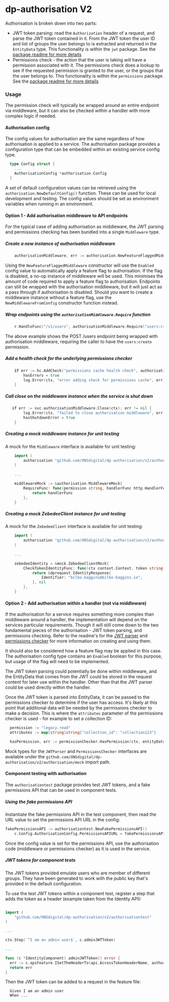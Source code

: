 
# dp-authorisation V2

Authorisation is broken down into two parts:
- JWT token parsing: read the `Authorization` header of a request, and parse the JWT token contained in it. From the JWT token the user ID and list of groups the user belongs to is extracted and returned in the `EntityData` type. This functionality is within the `jwt` package. See the [package readme for more details](jwt/README.md)
- Permissions check - the action that the user is taking will have a permission associated with it. The permissions check does a lookup to see if the requested permission is granted to the user, or the groups that the user belongs to. This functionality is within the `permissions` package. See the [package readme for more details](permissions/README.md)

### Usage
The permission check will typically be wrapped around an entire endpoint via middleware, but it can also be checked within a handler with more complex logic if needed.

#### Authorisation config
The config values for authorisation are the same regardless of how authorisation is applied to a service. The authorisation package provides a configuration type that can be embedded within an existing service config type.

```go
  type Config struct {
	...
	AuthorisationConfig *authorisation.Config
  }
```

A set of default configuration values can be retrieved using the `authorisation.NewDefaultConfig()` function. These can be used for local development and testing. The config values should be set as environment variables when running in an environment.

#### Option 1 - Add authorisation middleware to API endpoints

For the typical case of adding authorisation as middleware, the JWT parsing and permissions checking has been bundled into a single `Middleware` type.

##### Create a new instance of authorisation middleware
```go
    authorisationMiddleware, err := authorisation.NewFeatureFlaggedMiddleware(ctx, authorisationConfig)
```

Using the `NewFeatureFlaggedMiddleware` constructor will use the `Enabled` config value to automatically apply a feature flag to authorisation. If the flag is disabled, a no-op instance of middleware will be used. This minimises the amount of code required to apply a feature flag to authorisation. Endpoints can still be wrapped with the authorisation middleware, but it will just act as a pass through if authorisation is disabled. Should you want to create a middleware instance without a feature flag, use the `NewMiddlewareFromConfig` constructor function instead.

##### Wrap endpoints using the `authorisationMiddleware.Require` function
```go
    r.HandleFunc("/v1/users", authorisationMiddleware.Require("users:create", api.CreateUserHandler)).Methods(http.MethodPost)
```
The above example shows the POST /users endpoint being wrapped with authorisation middleware, requiring the caller to have the `users:create` permission.

##### Add a health check for the underlying permissions checker
```go
    if err := hc.AddCheck("permissions cache health check", authorisationMiddleware.HealthCheck); err != nil {
        hasErrors = true
        log.Error(ctx, "error adding check for permissions cache", err)
    }
```

##### Call close on the middleware instance when the service is shut down
```go
   if err := svc.authorisationMiddleware.Close(ctx); err != nil {
        log.Error(ctx, "failed to close authorisation middleware", err)
        hasShutdownError = true
    }
```

##### Creating a mock middleware instance for unit testing

A mock for the `Middleware` interface is available for unit testing:
```go
    import (
        authorisation "github.com/ONSdigital/dp-authorisation/v2/authorisation/mock"
    )
    
    ...

    middlewareMock := &authorisation.MiddlewareMock{
        RequireFunc: func(permission string, handlerFunc http.HandlerFunc) http.HandlerFunc {
            return handlerFunc
        },
    }
```

##### Creating a mock ZebedeeClient instance for unit testing

A mock for the `ZebedeeClient` interface is available for unit testing:
```go
    import (
        authorisation "github.com/ONSdigital/dp-authorisation/v2/authorisation/mock"
    )
    
    ...

	zebedeeIdentity = &mock.ZebedeeClientMock{
		CheckTokenIdentityFunc: func(ctx context.Context, token string) (*dprequest.IdentityResponse, error) {
			return &dprequest.IdentityResponse{
				Identifier: "bilbo.baggins@bilbo-baggins.io",
			}, nil
		},
	}
```

#### Option 2 - Add authorisation within a handler (not via middleware)

If the authorisation for a service requires something more complex than middleware around a handler, the implementation will depend on the services particular requirements. Though it will still come down to the two fundamental pieces of the authorisation - JWT token parsing, and permissions checking. Refer to the readme's for the  [JWT parser](jwt/README.md) and [permissions checker](permissions/README.md) for more information on creating and using them.

It should also be considered how a feature flag may be applied in this case. The authorisation config type contains an `Enabled` boolean for this purpose, but usage of the flag will need to be implemented. 

The JWT token parsing could potentially be done within middleware, and the EntityData that comes from the JWT could be stored in the request content for later use within the handler. Other than that the JWT parser could be used directly within the handler.

Once the JWT token is parsed into EntityData, it can be passed to the permissions checker to determine if the user has access. It's likely at this point that additional data will be needed by the permissions checker to make a decision. This is where the `attributes` parameter of the permissions checker is used - for example to set a collection ID:

```go
  permission := "legacy.read"
  attributes := map[string]string{"collection_id": "collection123"}

  hasPermission, err := permissionChecker.HasPermission(ctx, entityData, permission, attributes)

```

Mock types for the `JWTParser` and `PermissionsChecker` interfaces are available under the `github.com/ONSdigital/dp-authorisation/v2/authorisation/mock` import path.

#### Component testing with authorisation

The `authorisationtest` package provides test JWT tokens, and a fake permissions API that can be used in component tests. 

##### Using the fake permissions API

Instantiate the fake permissions API in the test component, then read the URL value to set the permissions API URL in the config:
```go
fakePermissionsAPI := authorisationtest.NewFakePermissionsAPI()
	c.Config.AuthorisationConfig.PermissionsAPIURL = fakePermissionsAPI.URL()
```
Once the config value is set for the permissions API, use the authorisation code (middleware or permissions checker) as it is used in the service.

##### JWT tokens for component tests

The JWT tokens provided emulate users who are member of different groups. They have been generated to work with the public key that's provided in the default configuration.

To use the test JWT tokens within a component test, register a step that adds the token as a header (example taken from the Identity API):

```go

import (
    "github.com/ONSdigital/dp-authorisation/v2/authorisationtest"
)

...

ctx.Step(`^I am an admin user$`, c.adminJWTToken)

...

func (c *IdentityComponent) adminJWTToken() error {
  err := c.apiFeature.ISetTheHeaderTo(api.AccessTokenHeaderName, authorisationtest.AdminJWTToken)
  return err
}
```
Then the JWT token can be added to a request in the feature file:
```
  Given I am an admin user
  When ...
```

      


